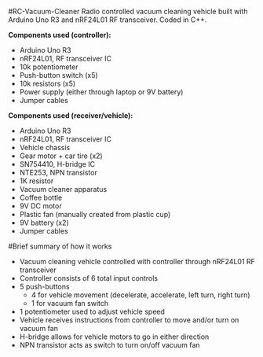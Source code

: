 #RC-Vacuum-Cleaner
Radio controlled vacuum cleaning vehicle built with Arduino Uno R3 and nRF24L01 RF transceiver. Coded in C++.

**Components used (controller):**
- Arduino Uno R3
- nRF24L01, RF transceiver IC
- 10k potentiometer
- Push-button switch (x5)
- 10k resistors (x5)
- Power supply (either through laptop or 9V battery)
- Jumper cables

**Components used (receiver/vehicle):**
- Arduino Uno R3
- nRF24L01, RF transceiver IC
- Vehicle chassis
- Gear motor + car tire (x2)
- SN754410, H-bridge IC
- NTE253, NPN transistor
- 1K resistor
- Vacuum cleaner apparatus
 - Coffee bottle
 - 9V DC motor
 - Plastic fan (manually created from plastic cup)
- 9V battery (x2)
- Jumper cables

#Brief summary of how it works
- Vacuum cleaning vehicle controlled with controller through nRF24L01 RF transceiver
- Controller consists of 6 total input controls
 - 5 push-buttons
   - 4 for vehicle movement (decelerate, accelerate, left turn, right turn)
    - 1 for vacuum fan switch
 - 1 potentiometer used to adjust vehicle speed
- Vehicle receives instructions from controller to move and/or turn on vacuum fan
- H-bridge allows for vehicle motors to go in either direction
- NPN transistor acts as switch to turn on/off vacuum fan
